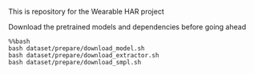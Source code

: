 This is repository for the Wearable HAR project

Download the pretrained models and dependencies before going ahead
```
%%bash
bash dataset/prepare/download_model.sh
bash dataset/prepare/download_extractor.sh
bash dataset/prepare/download_smpl.sh
```
